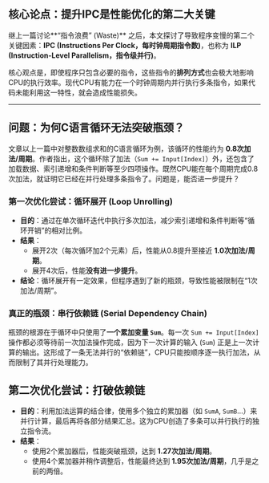 

## 核心论点：提升IPC是性能优化的第二大关键

继上一篇讨论\*\*“指令浪费” (Waste)\*\* 之后，本文探讨了导致程序变慢的第二个关键因素：**IPC (Instructions Per Clock，每时钟周期指令数)**，也称为 **ILP (Instruction-Level Parallelism，指令级并行)**。

核心观点是，即使程序只包含必要的指令，这些指令的**排列方式**也会极大地影响CPU的执行效率。现代CPU有能力在一个时钟周期内并行执行多条指令，如果代码未能利用这一特性，就会造成性能损失。

-----

## 问题：为何C语言循环无法突破瓶颈？

文章以上一篇中对整数数组求和的C语言循环为例，该循环的性能约为 **0.8次加法/周期**。作者指出，这个循环除了加法（`Sum += Input[Index]`）外，还包含了加载数据、索引递增和条件判断等至少四项操作。既然CPU能在每个周期完成0.8次加法，就证明它已经在并行处理多条指令了。问题是，能否进一步提升？

### 第一次优化尝试：循环展开 (Loop Unrolling)

  * **目的**：通过在单次循环迭代中执行多次加法，减少索引递增和条件判断等“循环开销”的相对比例。
  * **结果**：
      * 展开2次（每次循环加2个元素）后，性能从0.8提升至接近 **1.0次加法/周期**。
      * 展开4次后，性能**没有进一步提升**。
  * **结论**：循环展开有一定效果，但程序遇到了新的瓶颈，导致性能被限制在“1次加法/周期”。

### 真正的瓶颈：串行依赖链 (Serial Dependency Chain)

瓶颈的根源在于循环中只使用了**一个累加变量 `Sum`**。每一次 `Sum += Input[Index]` 操作都必须等待前一次加法操作完成，因为下一次计算的输入 (`Sum`) 正是上一次计算的输出。这形成了一条无法并行的“依赖链”，CPU只能按顺序逐一执行加法，从而限制了其并行处理能力。



 

## 第二次优化尝试：打破依赖链

  * **目的**：利用加法运算的结合律，使用多个独立的累加器（如 `SumA`, `SumB`...）来并行计算，最后再将各部分结果汇总。这为CPU创造了多条可以并行执行的独立指令流。
  * **结果**：
      * 使用2个累加器后，性能突破瓶颈，达到 **1.27次加法/周期**。
      * 使用4个累加器并稍作调整后，性能最终达到 **1.95次加法/周期**，几乎是之前的两倍。

